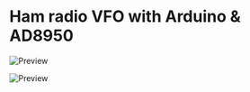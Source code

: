 # Ham radio VFO with Arduino & AD8950



![Preview](http://i.imgur.com/VjybyPc.png)

![Preview](http://i.imgur.com/0ZsWIK9.png)
